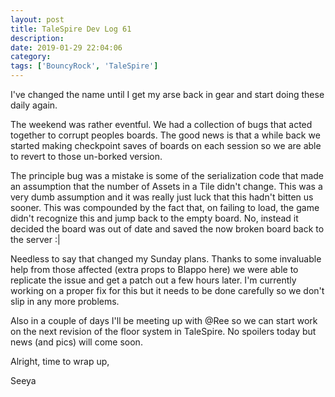 ```yaml
---
layout: post
title: TaleSpire Dev Log 61
description:
date: 2019-01-29 22:04:06
category:
tags: ['BouncyRock', 'TaleSpire']
---
```


I've changed the name until I get my arse back in gear and start doing these daily again.

The weekend was rather eventful. We had a collection of bugs that acted together to corrupt peoples boards. The good news is that a while back we started making checkpoint saves of boards on each session so we are able to revert to those un-borked version.

The principle bug was a mistake is some of the serialization code that made an assumption that the number of Assets in a Tile didn't change. This was a very dumb assumption and it was really just luck that this hadn't bitten us sooner. This was compounded by the fact that, on failing to load, the game didn't recognize this and jump back to the empty board. No, instead it decided the board was out of date and saved the now broken board back to the server :|

Needless to say that changed my Sunday plans. Thanks to some invaluable help from those affected (extra props to Blappo here) we were able to replicate the issue and get a patch out a few hours later. I'm currently working on a proper fix for this but it needs to be done carefully so we don't slip in any more problems.

Also in a couple of days I'll be meeting up with @Ree so we can start work on the next revision of the floor system in TaleSpire. No spoilers today but news (and pics) will come soon.

Alright, time to wrap up,

Seeya

